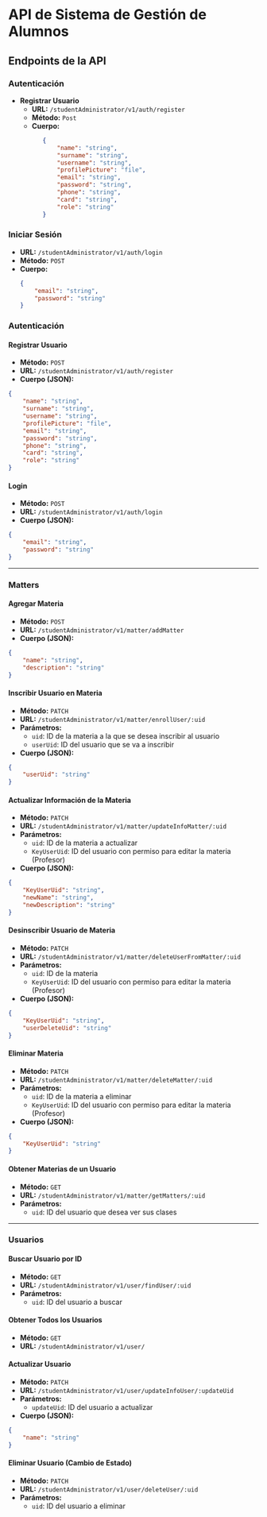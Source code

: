 # API de Sistema de Gestión de Alumnos

## Endpoints de la API

### Autenticación

- **Registrar Usuario**
    - **URL:** `/studentAdministrator/v1/auth/register`
    - **Método:** `Post`
    - **Cuerpo:**
         ```json
            {
                "name": "string",
                "surname": "string",
                "username": "string",
                "profilePicture": "file",
                "email": "string",
                "password": "string",
                "phone": "string",
                "card": "string",
                "role": "string"
            }
        ```

###  Iniciar Sesión
- **URL:** `/studentAdministrator/v1/auth/login`
- **Método:** `POST`
- **Cuerpo:**
    ```json
    {
        "email": "string",
        "password": "string"
    }
    ```

### Autenticación

#### Registrar Usuario
- **Método:** `POST`
- **URL:** `/studentAdministrator/v1/auth/register`
- **Cuerpo (JSON):**
```json
{
    "name": "string",
    "surname": "string",
    "username": "string",
    "profilePicture": "file",
    "email": "string",
    "password": "string",
    "phone": "string",
    "card": "string",
    "role": "string"
}
```

#### Login
- **Método:** `POST`
- **URL:** `/studentAdministrator/v1/auth/login`
- **Cuerpo (JSON):**
```json
{
    "email": "string",
    "password": "string"
}
```

---

### Matters

#### Agregar Materia
- **Método:** `POST`
- **URL:** `/studentAdministrator/v1/matter/addMatter`
- **Cuerpo (JSON):**
```json
{
    "name": "string",
    "description": "string"
}
```

#### Inscribir Usuario en Materia
- **Método:** `PATCH`
- **URL:** `/studentAdministrator/v1/matter/enrollUser/:uid`
- **Parámetros:**
  - `uid`: ID de la materia a la que se desea inscribir al usuario
  - `userUid`: ID del usuario que se va a inscribir
- **Cuerpo (JSON):**
```json
{
    "userUid": "string"
}
```

#### Actualizar Información de la Materia
- **Método:** `PATCH`
- **URL:** `/studentAdministrator/v1/matter/updateInfoMatter/:uid`
- **Parámetros:**
  - `uid`: ID de la materia a actualizar
  - `KeyUserUid`: ID del usuario con permiso para editar la materia (Profesor)
- **Cuerpo (JSON):**
```json
{
    "KeyUserUid": "string",
    "newName": "string",
    "newDescription": "string"
}
```

#### Desinscribir Usuario de Materia
- **Método:** `PATCH`
- **URL:** `/studentAdministrator/v1/matter/deleteUserFromMatter/:uid`
- **Parámetros:**
  - `uid`: ID de la materia
  - `KeyUserUid`: ID del usuario con permiso para editar la materia (Profesor)
- **Cuerpo (JSON):**
```json
{
    "KeyUserUid": "string",
    "userDeleteUid": "string"
}
```

#### Eliminar Materia
- **Método:** `PATCH`
- **URL:** `/studentAdministrator/v1/matter/deleteMatter/:uid`
- **Parámetros:**
  - `uid`: ID de la materia a eliminar
  - `KeyUserUid`: ID del usuario con permiso para editar la materia (Profesor)
- **Cuerpo (JSON):**
```json
{
    "KeyUserUid": "string"
}
```

#### Obtener Materias de un Usuario
- **Método:** `GET`
- **URL:** `/studentAdministrator/v1/matter/getMatters/:uid`
- **Parámetros:**
  - `uid`: ID del usuario que desea ver sus clases

---

### Usuarios

#### Buscar Usuario por ID
- **Método:** `GET`
- **URL:** `/studentAdministrator/v1/user/findUser/:uid`
- **Parámetros:**
  - `uid`: ID del usuario a buscar

#### Obtener Todos los Usuarios
- **Método:** `GET`
- **URL:** `/studentAdministrator/v1/user/`

#### Actualizar Usuario
- **Método:** `PATCH`
- **URL:** `/studentAdministrator/v1/user/updateInfoUser/:updateUid`
- **Parámetros:**
  - `updateUid`: ID del usuario a actualizar
- **Cuerpo (JSON):**
```json
{
    "name": "string"
}
```

#### Eliminar Usuario (Cambio de Estado)
- **Método:** `PATCH`
- **URL:** `/studentAdministrator/v1/user/deleteUser/:uid`
- **Parámetros:**
  - `uid`: ID del usuario a eliminar

